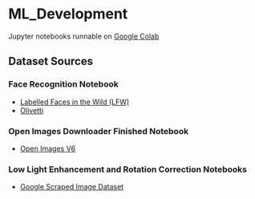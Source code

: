 # ML_Development

Jupyter notebooks runnable on [Google Colab](https://research.google.com/colaboratory/faq.html)

## Dataset Sources

### Face Recognition Notebook

- [Labelled Faces in the Wild (LFW)](http://vis-www.cs.umass.edu/lfw/#download)
- [Olivetti](https://www.kaggle.com/imrandude/olivetti)

### Open Images Downloader Finished Notebook

- [Open Images V6](https://storage.googleapis.com/openimages/web/index.html)

### Low Light Enhancement and Rotation Correction Notebooks

- [Google Scraped Image Dataset](https://www.kaggle.com/duttadebadri/image-classification)
